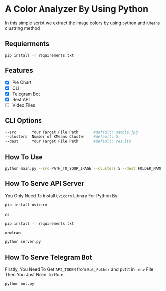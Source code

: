 # A Color Analyzer By Using Python
In this simple script we extract the image colors by using python and `KMeans` clustring method


## Requierments
```bash
pip install -r requirements.txt
```

## Features
- [x] Pie Chart
- [x] CLI
- [x] Telegram Bot
- [x] Rest API
- [ ] Video Files

## CLI Options
```bash
--src       Your Target File Path       #default: sample.jpg
--clusters  Number of KMeans Cluster    #default: 5
--dest      Your Target File Path       #default: results
```


## How To Use
```bash
python main.py --src PATH_TO_YOUR_IMAGE --clusters 5 --dest FOLDER_NAME
```

## How To Serve API Server
You Only Need To Install `Uvicorn` Library For Python By:
```bash
pip install uvicorn
```

or

```bash
pip install -r requirements.txt
```

and run

```bash
python server.py
```

## How To Serve Telegram Bot
Firstly, You Need To Get `API_TOKEN` from `Bot_Fother` and put it in `.env` File Then You Just Need To Run: 
```bash
python bot.py
```